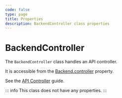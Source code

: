 ```yaml
---
code: false
type: page
title: Properties
description: BackendController class properties
---
```


# BackendController

The `BackendController` class handles an API controller.  

It is accessible from the [Backend.controller](/core/2/framework/classes/backend/properties#controller) property.

See the [API Controller](/core/2/guides/main-concepts/2-api-controller) guide.

::: info
This class does not have any properties.
:::
